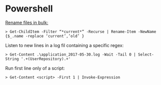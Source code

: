 # Powershell

[Rename files in bulk:](https://blogs.technet.microsoft.com/heyscriptingguy/2013/11/22/use-powershell-to-rename-files-in-bulk/)

```text
> Get-ChildItem -Filter “*current*” -Recurse | Rename-Item -NewName {$_.name -replace ‘current’,’old’ }
```

Listen to new lines in a log fil containing a specific regex:

```text
> Get-Content .\application_2017-05-30.log -Wait -Tail 0 | Select-String '.+(UserRepository).+'
```

Run first line only of a script:

```text
> Get-Content <script> -First 1 | Invoke-Expression
```

